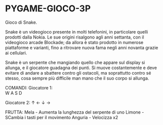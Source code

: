 # PYGAME-GIOCO-3P
Gioco di Snake.

Snake è un videogioco presente in molti telefonini, in particolare quelli prodotti dalla Nokia. Le sue origini risalgono agli anni settanta, con il videogioco arcade Blockade; da allora è stato prodotto in numerose piattaforme e varianti, fino a ritrovare nuova fama negli anni novanta grazie ai cellulari.

Snake è un serpente che mangiando quello che appare sul display si allunga, e il giocatore guadagna dei punti. Si muove costantemente e deve evitare di andare a sbattere contro gli ostacoli, ma soprattutto contro sé stesso, cosa sempre più difficile man mano che il suo corpo si allunga.

COMANDI:
Giocatore 1:  
    W
  A S D

Giocatore 2: 
    ↑
  ← ↓ →

FRUTTA:
Mela      - Aumenta la lunghezza del serpente di uno
Limone    - SCambia i tasti per il movimento
Anguria   - Velocizza x2
